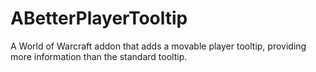 # ABetterPlayerTooltip
A World of Warcraft addon that adds a movable player tooltip, providing more information than the standard tooltip.
